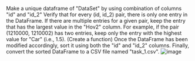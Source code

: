 
Make a unique dataframe of "DataSet" by using combination of columns "id" and "id_2"
Verify that for every (id, id_2) pair, there is only one entry in the DataFrame. If there are multiple entries for a given pair, keep the entry that has the largest value in the "Hov2" column. For example, if the pair (1210000, 1210002) has two entries, keep only the entry with the highest value for "Car" (i.e., 1.5). (Create a function)
Once the DataFrame has been modified accordingly, sort it using both the "id" and "id_2" columns.
Finally, convert the sorted DataFrame to a CSV file named "task_1.csv".
![image](https://user-images.githubusercontent.com/65273285/232227966-a6871187-4074-4ffd-b529-d0d8758e31a0.png)

